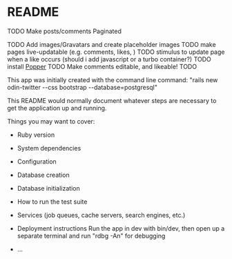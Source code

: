 # README

TODO Make posts/comments Paginated

TODO Add images/Gravatars and create placeholder images
TODO make pages live-updatable (e.g. comments, likes, )
TODO stimulus to update page when a like occurs (should i add javascript or a turbo container?)
TODO install [Popper](https://www.youtube.com/watch?v=jyqjecyCv3A&ab_channel=Mix%26Go)
TODO Make comments editable, and likeable!
TODO 

This app was initially created with the command line command:
"rails new odin-twitter --css bootstrap --database=postgresql"

This README would normally document whatever steps are necessary to get the
application up and running.

Things you may want to cover:

* Ruby version

* System dependencies

* Configuration

* Database creation

* Database initialization

* How to run the test suite

* Services (job queues, cache servers, search engines, etc.)

* Deployment instructions
    Run the app in dev with bin/dev, then open up a separate terminal and run "rdbg -An" for debugging

* ...
